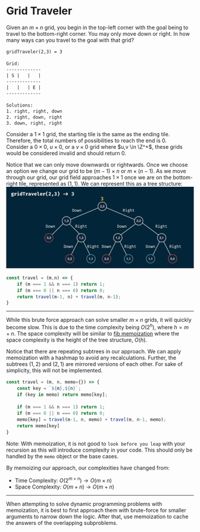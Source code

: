 # Grid Traveler
Given an $m \times n$ grid, you begin in the top-left corner with the goal being to travel to the bottom-right corner. You may only move down or right. In how many ways can you travel to the goal with that grid?

```
gridTraveler(2,3) = 3

Grid:
-------------
| S |   |   |
-------------
|   |   | E |
-------------

Solutions:
1. right, right, down
2. right, down, right
3. down, right, right
```

Consider a $1 \times 1$ grid, the starting tile is the same as the ending tile. Therefore, the total numbers of possibilities to reach the end is $0$.  
Consider a $0 \times 0$, $u \times 0$, or a $v \times 0$ grid where $u,v \in \Z^+$, these grids would be considered invalid and should return $0$.

Notice that we can only move downwards or rightwards. Once we choose an option we change our grid to be $(m-1) \times n$ or $m \times (n-1)$. As we move through our grid, our grid field approaches $1 \times 1$ once we are on the bottom-right tile, represented as $(1,1)$. We can represent this as a tree structure:
![grid traveler paths](./assets/02-01-paths.png)

```javascript
const travel = (m,n) => {
    if (m === 1 && n === 1) return 1;
    if (m === 0 || n === 0) return 0;
    return travel(m-1, n) + travel(m, n-1);
}
```

---


While this brute force approach can solve smaller $m \times n$ grids, it will quickly become slow.
This is due to the time complexity being $O(2^h)$, where $h=m+n$. The space complexity will be similar to [fib memoization](01-grid-traveler.md) where the space complexity is the height of the tree structure, $O(h)$.

Notice that there are repeating subtrees in our approach. We can apply memoization with a hashmap to avoid any recalculations. Further, the subtrees $(1,2)$ and $(2,1)$ are mirrored versions of each other. For sake of simplicity, this will not be implemented.

```javascript
const travel = (m, n, memo={}) => {
    const key = `${m},${n}`;
    if (key in memo) return memo[key];

    if (m === 1 && n === 1) return 1;
    if (m === 0 || n === 0) return 0;
    memo[key] = travel(m-1, n, memo) + travel(m, n-1, memo);
    return memo[key]
}
```

Note: With memoization, it is not good to `look before you leap` with your recursion as this will introduce complexity in your code. This should only be handled by the `memo` object or the base cases.

By memoizing our approach, our complexities have changed from:
- Time Complexity: $O(2^{m+n}) \to O(m \times n)$
- Space Complexity: $O(m+n) \to O(m+n)$

---

When attempting to solve dynamic programming problems with memoization, it is best to first approach them with brute-force for smaller arguments to narrow down the logic. After that, use memoization to cache the answers of the overlapping subproblems.